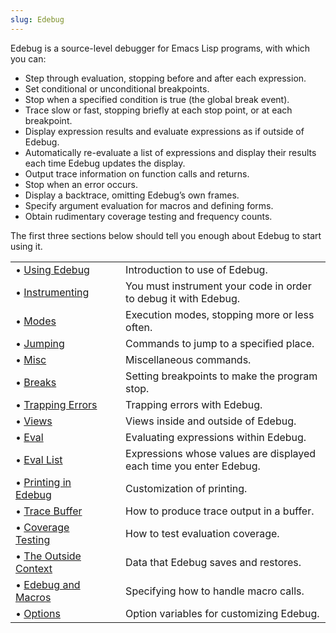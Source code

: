 ```yaml
---
slug: Edebug
---
```


Edebug is a source-level debugger for Emacs Lisp programs, with which you can:

*   Step through evaluation, stopping before and after each expression.
*   Set conditional or unconditional breakpoints.
*   Stop when a specified condition is true (the global break event).
*   Trace slow or fast, stopping briefly at each stop point, or at each breakpoint.
*   Display expression results and evaluate expressions as if outside of Edebug.
*   Automatically re-evaluate a list of expressions and display their results each time Edebug updates the display.
*   Output trace information on function calls and returns.
*   Stop when an error occurs.
*   Display a backtrace, omitting Edebug’s own frames.
*   Specify argument evaluation for macros and defining forms.
*   Obtain rudimentary coverage testing and frequency counts.

The first three sections below should tell you enough about Edebug to start using it.

|                                              |    |                                                                    |
| :------------------------------------------- | -- | :----------------------------------------------------------------- |
| • [Using Edebug](Using-Edebug)               |    | Introduction to use of Edebug.                                     |
| • [Instrumenting](Instrumenting)             |    | You must instrument your code in order to debug it with Edebug.    |
| • [Modes](Edebug-Execution-Modes)            |    | Execution modes, stopping more or less often.                      |
| • [Jumping](Jumping)                         |    | Commands to jump to a specified place.                             |
| • [Misc](Edebug-Misc)                        |    | Miscellaneous commands.                                            |
| • [Breaks](Breaks)                           |    | Setting breakpoints to make the program stop.                      |
| • [Trapping Errors](Trapping-Errors)         |    | Trapping errors with Edebug.                                       |
| • [Views](Edebug-Views)                      |    | Views inside and outside of Edebug.                                |
| • [Eval](Edebug-Eval)                        |    | Evaluating expressions within Edebug.                              |
| • [Eval List](Eval-List)                     |    | Expressions whose values are displayed each time you enter Edebug. |
| • [Printing in Edebug](Printing-in-Edebug)   |    | Customization of printing.                                         |
| • [Trace Buffer](Trace-Buffer)               |    | How to produce trace output in a buffer.                           |
| • [Coverage Testing](Coverage-Testing)       |    | How to test evaluation coverage.                                   |
| • [The Outside Context](The-Outside-Context) |    | Data that Edebug saves and restores.                               |
| • [Edebug and Macros](Edebug-and-Macros)     |    | Specifying how to handle macro calls.                              |
| • [Options](Edebug-Options)                  |    | Option variables for customizing Edebug.                           |
